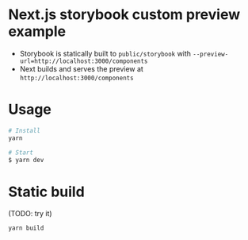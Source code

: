 # Next.js storybook custom preview example

- Storybook is statically built to `public/storybook` with `--preview-url=http://localhost:3000/components`
- Next builds and serves the preview at `http://localhost:3000/components`

# Usage

```bash
# Install
yarn

# Start
$ yarn dev
```

# Static build

(TODO: try it)

```bash
yarn build
```

